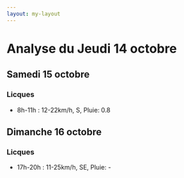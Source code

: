 ```yaml
---
layout: my-layout
---
```


# Analyse du Jeudi 14 octobre

## Samedi 15 octobre
### Licques
- 8h-11h : 12-22km/h, S, Pluie: 0.8


## Dimanche 16 octobre
### Licques
- 17h-20h : 11-25km/h, SE, Pluie: -


